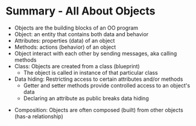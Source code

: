 # Summary - All About Objects

* Objects are the building blocks of an OO program
* Object: an entity that contains both data and behavior
* Attributes: properties (data) of an object
* Methods: actions (behavior) of an object
* Object interact with each other by sending messages, aka calling methods
* Class: Objects are created from a class (blueprint)
  * The object is called in instance of that particular class
* Data hiding: Restricting access to certain attributes and/or methods
  * Getter and setter methods provide controlled access to an object's data
  * Declaring an attribute as public breaks data hiding
<!-- * Interface: is a contract between a class and the outside world.
  * The interface of a class consists of the public methods
* Implementation: a realization of a technical specification or algorithm as a program or software component -->
* Composition: Objects are often composed (built) from other objects (has-a relationship)
